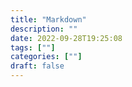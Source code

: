 ```yaml
---
title: "Markdown"
description: "" 
date: 2022-09-28T19:25:08
tags: [""]
categories: [""]
draft: false
---
```

